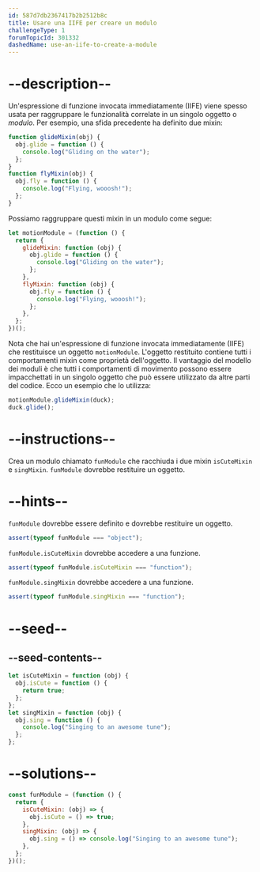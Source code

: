 ```yaml
---
id: 587d7db2367417b2b2512b8c
title: Usare una IIFE per creare un modulo
challengeType: 1
forumTopicId: 301332
dashedName: use-an-iife-to-create-a-module
---
```


# --description--

Un'espressione di funzione invocata immediatamente (IIFE) viene spesso usata per raggruppare le funzionalità correlate in un singolo oggetto o <dfn>modulo</dfn>. Per esempio, una sfida precedente ha definito due mixin:

```js
function glideMixin(obj) {
  obj.glide = function () {
    console.log("Gliding on the water");
  };
}
function flyMixin(obj) {
  obj.fly = function () {
    console.log("Flying, wooosh!");
  };
}
```

Possiamo raggruppare questi mixin in un modulo come segue:

```js
let motionModule = (function () {
  return {
    glideMixin: function (obj) {
      obj.glide = function () {
        console.log("Gliding on the water");
      };
    },
    flyMixin: function (obj) {
      obj.fly = function () {
        console.log("Flying, wooosh!");
      };
    },
  };
})();
```

Nota che hai un'espressione di funzione invocata immediatamente (IIFE) che restituisce un oggetto `motionModule`. L'oggetto restituito contiene tutti i comportamenti mixin come proprietà dell'oggetto. Il vantaggio del modello dei moduli è che tutti i comportamenti di movimento possono essere impacchettati in un singolo oggetto che può essere utilizzato da altre parti del codice. Ecco un esempio che lo utilizza:

```js
motionModule.glideMixin(duck);
duck.glide();
```

# --instructions--

Crea un modulo chiamato `funModule` che racchiuda i due mixin `isCuteMixin` e `singMixin`. `funModule` dovrebbe restituire un oggetto.

# --hints--

`funModule` dovrebbe essere definito e dovrebbe restituire un oggetto.

```js
assert(typeof funModule === "object");
```

`funModule.isCuteMixin` dovrebbe accedere a una funzione.

```js
assert(typeof funModule.isCuteMixin === "function");
```

`funModule.singMixin` dovrebbe accedere a una funzione.

```js
assert(typeof funModule.singMixin === "function");
```

# --seed--

## --seed-contents--

```js
let isCuteMixin = function (obj) {
  obj.isCute = function () {
    return true;
  };
};
let singMixin = function (obj) {
  obj.sing = function () {
    console.log("Singing to an awesome tune");
  };
};
```

# --solutions--

```js
const funModule = (function () {
  return {
    isCuteMixin: (obj) => {
      obj.isCute = () => true;
    },
    singMixin: (obj) => {
      obj.sing = () => console.log("Singing to an awesome tune");
    },
  };
})();
```
